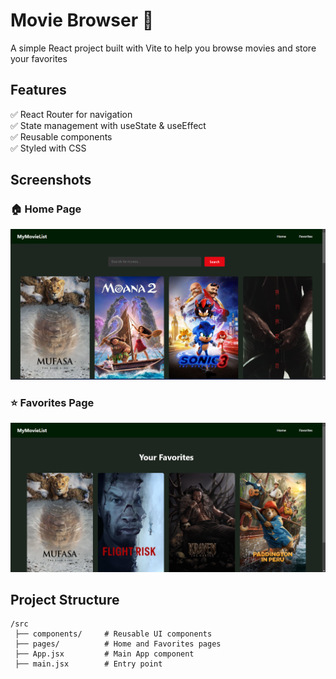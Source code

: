 
# Movie Browser 🚀

A simple React project built with Vite to help you browse movies and store your favorites

## Features
✅ React Router for navigation  
✅ State management with useState & useEffect  
✅ Reusable components  
✅ Styled with CSS  

## Screenshots  
### 🏠 Home Page  
![Home Page](images/home.png)  

### ⭐ Favorites Page  
![Favorites Page](images/favorites.png)  

## Project Structure  
```
/src
 ├── components/     # Reusable UI components
 ├── pages/          # Home and Favorites pages
 ├── App.jsx         # Main App component
 ├── main.jsx        # Entry point
```
